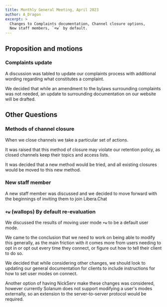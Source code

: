 ```yaml
---
title: Monthly General Meeting, April 2023
author: A_Dragon
excerpt: >
  Changes to Complaints documentation, Channel closure options,
  New staff members, `+w` by default.
---
```


## Proposition and motions

### Complaints update

A discussion was tabled to update our complaints process with additional wording
regarding what constitutes a complaint.

We decided that while an amendment to the bylaws surrounding complaints was not
needed, an update to surrounding documentation on our website will be drafted.

## Other Questions

### Methods of channel closure

When we close channels we take a particular set of actions.

It was raised that this method of closure may violate our retention policy,
as closed channels keep their topics and access lists.

It was decided that a new method would be tried, and all existing closures would
be moved to this new method.

### New staff member

A new staff member was discussed and we decided to move forward with the beginnings
of inviting them to join Libera.Chat

### `+w` (wallops) By default re-evaluation

We discussed the results of moving user mode `+w` to be a default user mode.

We came to the conclusion that we need to work on being able to modify this
generally, as the main friction with it comes more from users needing to opt
in or opt out every time they connect, or figure out how to tell their client
to do so.

We decided that while considering other changes, we should look to updating our
general documentation for clients to include instructions for how to set
user modes on connect.

Another option of having NickServ make these changes was considered, however
currently Solanum does not support modifying a user's modes externally, so an
extension to the server-to-server protocol would be required.
